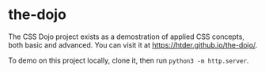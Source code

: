 # the-dojo
The CSS Dojo project exists as a demostration of applied CSS concepts,
both basic and advanced. You can visit it at https://htder.github.io/the-dojo/.

To demo on this project locally, clone it, then run `python3 -m http.server`.